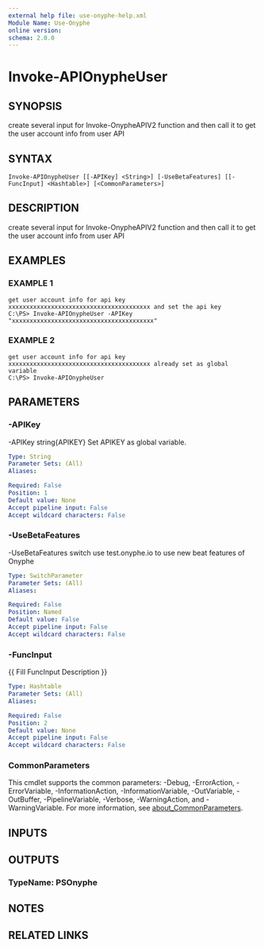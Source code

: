 ```yaml
---
external help file: use-onyphe-help.xml
Module Name: Use-Onyphe
online version:
schema: 2.0.0
---
```


# Invoke-APIOnypheUser

## SYNOPSIS
create several input for Invoke-OnypheAPIV2 function and then call it to get the user account info from user API

## SYNTAX

```
Invoke-APIOnypheUser [[-APIKey] <String>] [-UseBetaFeatures] [[-FuncInput] <Hashtable>] [<CommonParameters>]
```

## DESCRIPTION
create several input for Invoke-OnypheAPIV2 function and then call it to get the user account info from user API

## EXAMPLES

### EXAMPLE 1
```
get user account info for api key xxxxxxxxxxxxxxxxxxxxxxxxxxxxxxxxxxxxxxxx and set the api key
C:\PS> Invoke-APIOnypheUser -APIKey "xxxxxxxxxxxxxxxxxxxxxxxxxxxxxxxxxxxxxxxx"
```

### EXAMPLE 2
```
get user account info for api key xxxxxxxxxxxxxxxxxxxxxxxxxxxxxxxxxxxxxxxx already set as global variable
C:\PS> Invoke-APIOnypheUser
```

## PARAMETERS

### -APIKey
-APIKey string{APIKEY}
Set APIKEY as global variable.

```yaml
Type: String
Parameter Sets: (All)
Aliases:

Required: False
Position: 1
Default value: None
Accept pipeline input: False
Accept wildcard characters: False
```

### -UseBetaFeatures
-UseBetaFeatures switch
use test.onyphe.io to use new beat features of Onyphe

```yaml
Type: SwitchParameter
Parameter Sets: (All)
Aliases:

Required: False
Position: Named
Default value: False
Accept pipeline input: False
Accept wildcard characters: False
```

### -FuncInput
{{ Fill FuncInput Description }}

```yaml
Type: Hashtable
Parameter Sets: (All)
Aliases:

Required: False
Position: 2
Default value: None
Accept pipeline input: False
Accept wildcard characters: False
```

### CommonParameters
This cmdlet supports the common parameters: -Debug, -ErrorAction, -ErrorVariable, -InformationAction, -InformationVariable, -OutVariable, -OutBuffer, -PipelineVariable, -Verbose, -WarningAction, and -WarningVariable. For more information, see [about_CommonParameters](http://go.microsoft.com/fwlink/?LinkID=113216).

## INPUTS

## OUTPUTS

### TypeName: PSOnyphe
## NOTES

## RELATED LINKS
